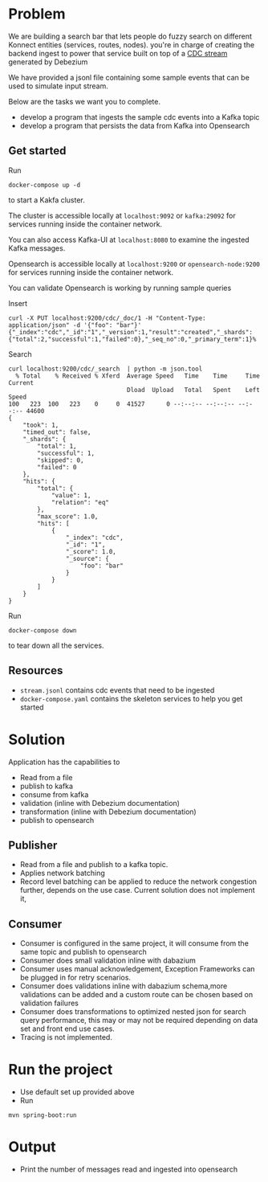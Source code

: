# Problem

We are building a search bar that lets people do fuzzy search on different Konnect entities (services, routes, nodes).
you're in charge of creating the backend ingest to power that service built on top of a [CDC stream](https://debezium.io/documentation/reference/stable/connectors/postgresql.html#postgresql-create-events) generated by Debezium

We have provided a jsonl file containing some sample events that can be used to
simulate input stream.


Below are the tasks we want you to complete.

* develop a program that ingests the sample cdc events into a Kafka topic
* develop a program that persists the data from Kafka into Opensearch


## Get started

Run

```
docker-compose up -d
```

to start a Kakfa cluster.

The cluster is accessible locally at `localhost:9092` or `kafka:29092` for services running inside the container network.


You can also access Kafka-UI at `localhost:8080` to examine the ingested Kafka messages.

Opensearch is accessible locally at `localhost:9200` or `opensearch-node:9200`
for services running inside the container network.

You can validate Opensearch is working by running sample queries

Insert
```
curl -X PUT localhost:9200/cdc/_doc/1 -H "Content-Type: application/json" -d '{"foo": "bar"}'
{"_index":"cdc","_id":"1","_version":1,"result":"created","_shards":{"total":2,"successful":1,"failed":0},"_seq_no":0,"_primary_term":1}%
```

Search
```
curl localhost:9200/cdc/_search  | python -m json.tool
  % Total    % Received % Xferd  Average Speed   Time    Time     Time  Current
                                 Dload  Upload   Total   Spent    Left  Speed
100   223  100   223    0     0  41527      0 --:--:-- --:--:-- --:--:-- 44600
{
    "took": 1,
    "timed_out": false,
    "_shards": {
        "total": 1,
        "successful": 1,
        "skipped": 0,
        "failed": 0
    },
    "hits": {
        "total": {
            "value": 1,
            "relation": "eq"
        },
        "max_score": 1.0,
        "hits": [
            {
                "_index": "cdc",
                "_id": "1",
                "_score": 1.0,
                "_source": {
                    "foo": "bar"
                }
            }
        ]
    }
}
```

Run

```
docker-compose down
```

to tear down all the services.

## Resources

* `stream.jsonl` contains cdc events that need to be ingested
* `docker-compose.yaml` contains the skeleton services to help you get started


# Solution

Application has the capabilities to 
* Read from a file 
* publish to kafka
* consume from kafka
* validation (inline with Debezium documentation)
* transformation (inline with Debezium documentation)
* publish to opensearch

## Publisher

* Read from a file and publish to a kafka topic.
* Applies network batching
* Record level batching can be applied to reduce the network congestion further, depends on the use case. Current solution does not implement it, 


## Consumer 

* Consumer is configured in the same project, it will consume from the same topic and publish to opensearch
* Consumer does small validation inline with dabazium
* Consumer uses manual acknowledgement, Exception Frameworks can be plugged in for retry scenarios. 
* Consumer does validations inline with dabazium schema,more validations can be added and a custom route can be chosen based on validation failures
* Consumer does transformations to optimized nested json for search query performance, this may or may not be required depending on data set and front end use cases.
* Tracing is not implemented.


# Run the project

* Use default set up provided above
* Run
```
mvn spring-boot:run
```

# Output 
* Print the number of messages read and ingested into opensearch